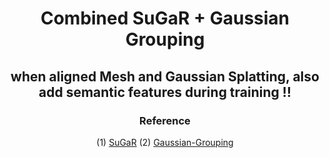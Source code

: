<div align="center">

# Combined SuGaR + Gaussian Grouping
## when aligned Mesh and Gaussian Splatting, also add semantic features during training !!
### Reference
(1) [SuGaR](https://github.com/Anttwo/SuGaR.git) (2) [Gaussian-Grouping](https://github.com/lkeab/gaussian-grouping.git)
